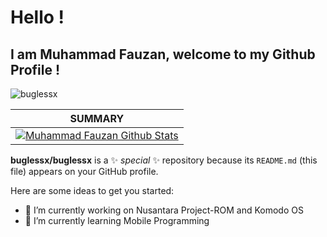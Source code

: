 # Hello !
## I am Muhammad Fauzan, welcome to my Github Profile !

<img src="https://komarev.com/ghpvc/?username=buglessx&style=flat-square" alt="buglessx" /><br>

| **SUMMARY**                                                                                                                                              |
| ------------------------------------------------------------------------------------------------------------------------------------------------------- |
| [![Muhammad Fauzan Github Stats](https://github-readme-stats.vercel.app/api?username=buglessx&show_icons=true)](https://github.com/buglessx/github-readme-stats) |

**buglessx/buglessx** is a ✨ _special_ ✨ repository because its `README.md` (this file) appears on your GitHub profile.

Here are some ideas to get you started:

- 🔭 I’m currently working on Nusantara Project-ROM and Komodo OS
- 🌱 I’m currently learning Mobile Programming
